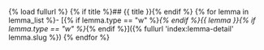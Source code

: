 {% load fullurl %}
{% if title %}## {{ title }}{% endif %}
{% for lemma in lemma_list %}- [{% if lemma.type == "w" %}_{% endif %}{{ lemma }}{% if lemma.type == "w" %}_{% endif %}]({% fullurl 'index:lemma-detail' lemma.slug %})
{% endfor %}
